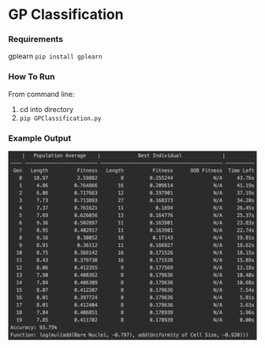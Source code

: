 # GP Classification

### Requirements
gplearn ```pip install gplearn```

### How To Run
From command line:
1. cd into directory
2. ```pip GPClassification.py```

### Example Output

![example output](terminaloutput.png)
